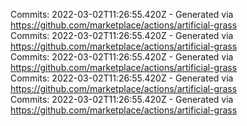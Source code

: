 Commits: 2022-03-02T11:26:55.420Z - Generated via https://github.com/marketplace/actions/artificial-grass
<br>
Commits: 2022-03-02T11:26:55.420Z - Generated via https://github.com/marketplace/actions/artificial-grass
<br>
Commits: 2022-03-02T11:26:55.420Z - Generated via https://github.com/marketplace/actions/artificial-grass
<br>
Commits: 2022-03-02T11:26:55.420Z - Generated via https://github.com/marketplace/actions/artificial-grass
<br>
Commits: 2022-03-02T11:26:55.420Z - Generated via https://github.com/marketplace/actions/artificial-grass
<br>
